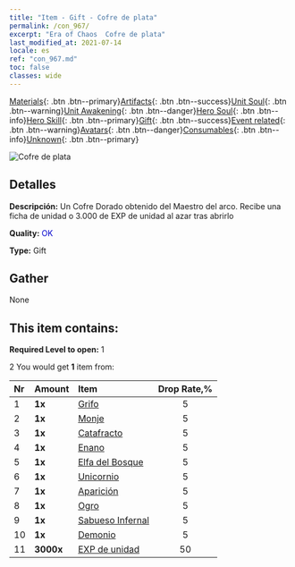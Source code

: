 ```yaml
---
title: "Item - Gift - Cofre de plata"
permalink: /con_967/
excerpt: "Era of Chaos  Cofre de plata"
last_modified_at: 2021-07-14
locale: es
ref: "con_967.md"
toc: false
classes: wide
---
```

 [Materials](/ItemsES/){: .btn .btn--primary}[Artifacts](/ItemsES/Artifacts/){: .btn .btn--success}[Unit Soul](/ItemsES/UnitSoul/){: .btn .btn--warning}[Unit Awakening](/ItemsES/UnitAwakening/){: .btn .btn--danger}[Hero Soul](/ItemsES/HeroSoul/){: .btn .btn--info}[Hero Skill](/ItemsES/HeroSkill/){: .btn .btn--primary}[Gift](/ItemsES/Gift/){: .btn .btn--success}[Event related](/ItemsES/Events/){: .btn .btn--warning}[Avatars](/ItemsES/Avatars/){: .btn .btn--danger}[Consumables](/ItemsES/Consumables/){: .btn .btn--info}[Unknown](/ItemsES/Unknown/){: .btn .btn--primary}

 ![Cofre de plata](/images/t/i_50002.png)

## Detalles
 **Descripción:** Un Cofre Dorado obtenido del Maestro del arco. Recibe una ficha de unidad o 3.000 de EXP de unidad al azar tras abrirlo

 **Quality:** <span style="color: #0000CD">OK</span>

 **Type:** Gift

## Gather

  None

## This item contains:

 **Required Level to open:** 1

 2 You would get **1** item  from:

  | Nr | Amount |     Item    | Drop Rate,% |
  |:---|:-------|:------------|:---------:|
  | 1 |  **1x** | [Grifo](/ItemsES/unt_192/) | 5 | 
  | 2 |  **1x** | [Monje](/ItemsES/unt_194/) | 5 | 
  | 3 |  **1x** | [Catafracto](/ItemsES/unt_195/) | 5 | 
  | 4 |  **1x** | [Enano](/ItemsES/unt_200/) | 5 | 
  | 5 |  **1x** | [Elfa del Bosque](/ItemsES/unt_201/) | 5 | 
  | 6 |  **1x** | [Unicornio](/ItemsES/unt_204/) | 5 | 
  | 7 |  **1x** | [Aparición](/ItemsES/unt_210/) | 5 | 
  | 8 |  **1x** | [Ogro](/ItemsES/unt_220/) | 5 | 
  | 9 |  **1x** | [Sabueso Infernal](/ItemsES/unt_228/) | 5 | 
  | 10 |  **1x** | [Demonio](/ItemsES/unt_229/) | 5 | 
  | 11 |  **3000x** | [EXP de unidad](/ItemsES/con_902/) | 50 | 

